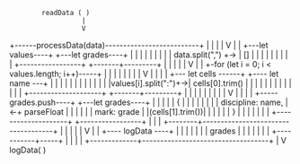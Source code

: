             readData ( )
                      |
                      V
+------processData(data)--------------------------+
|            |                                    |
|            V                                    |
|    +---let values----+   +---let grades----+    |
|    |                 |   |                 |    |
|    | data.split(",") +-> |       []        |    |
|    |                 |   |                 |    |
|    +-----------------+   +-------+---------+    |
|                                  |              |
|                                  V              |
| +-for (let i = 0; i < values.length; i++)-----+ |
| |           |                                 | |
| |           V                                 | |
| | +--- let cells ------+  +---- let name ---+ | |
| | |                    |  |                 | | |
| | |values[i].split(":")+->| cells[0].trim() | | |
| | |                    |  |                 | | |
| | +--------------------+  +-------+---------+ | |
| |                                 |           | |
| |                                 V           | |
| | +-----grades.push----+  +---let grades----+ | |
| | | {                  |  |                 | | |
| | |  discipline: name, |<-+ parseFloat      | | |
| | |  mark: grade       |  |(cells[1].trim())| | |
| | | }                  |  |                 | | |
| | +--------------------+  +-----------------+ | |
| +--------+------------------------------------+ |
|          |                                      |
|          V                                      |
| +---- logData ----+                             |
| |                 |                             |
| |      grades     |                             |
| |                 |                             |
| +-----------+-----+                             |
|             |                                   |
+-------------+-----------------------------------+
              |
              V
      logData( )
